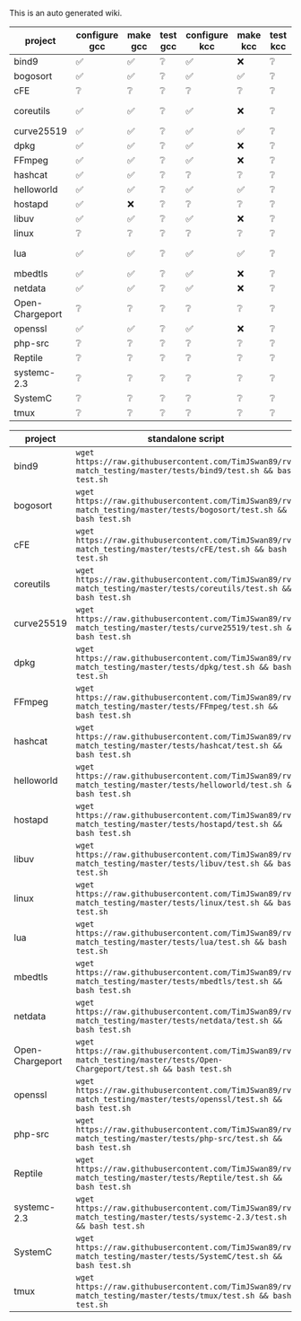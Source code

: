This is an auto generated wiki.
  
| project | configure gcc | make gcc | test gcc | configure kcc | make kcc | test kcc | open issues | closed issues | 
| --- | --- | --- | --- | --- | --- | --- | --- | --- |
| bind9 | :white_check_mark: | :white_check_mark: | :grey_question: | :white_check_mark: | :x: | :grey_question: | [548](https://github.com/runtimeverification/rv-match/issues/548)  |  |
| bogosort | :white_check_mark: | :white_check_mark: | :grey_question: | :white_check_mark: | :white_check_mark: | :grey_question: |  | [583](https://github.com/runtimeverification/rv-match/issues/583)  |
| cFE | :grey_question: | :grey_question: | :grey_question: | :grey_question: | :grey_question: | :grey_question: |  | [125](https://github.com/runtimeverification/rv-match/issues/125)  |
| coreutils | :white_check_mark: | :white_check_mark: | :grey_question: | :white_check_mark: | :x: | :grey_question: | [559](https://github.com/runtimeverification/rv-match/issues/559) [570](https://github.com/runtimeverification/rv-match/issues/570)  | [561](https://github.com/runtimeverification/rv-match/issues/561)  |
| curve25519 | :white_check_mark: | :white_check_mark: | :grey_question: | :white_check_mark: | :white_check_mark: | :grey_question: |  | [590](https://github.com/runtimeverification/rv-match/issues/590)  |
| dpkg | :white_check_mark: | :white_check_mark: | :grey_question: | :white_check_mark: | :x: | :grey_question: | [613](https://github.com/runtimeverification/rv-match/issues/613)  | [594](https://github.com/runtimeverification/rv-match/issues/594)  |
| FFmpeg | :white_check_mark: | :white_check_mark: | :grey_question: | :white_check_mark: | :x: | :grey_question: |  | [541](https://github.com/runtimeverification/rv-match/issues/541)  |
| hashcat | :white_check_mark: | :white_check_mark: | :grey_question: | :grey_question: | :grey_question: | :grey_question: |  | [564](https://github.com/runtimeverification/rv-match/issues/564)  |
| helloworld | :white_check_mark: | :white_check_mark: | :grey_question: | :white_check_mark: | :white_check_mark: | :grey_question: |  |  |
| hostapd | :white_check_mark: | :x: | :grey_question: | :grey_question: | :grey_question: | :grey_question: | [587](https://github.com/runtimeverification/rv-match/issues/587)  |  |
| libuv | :white_check_mark: | :white_check_mark: | :grey_question: | :white_check_mark: | :x: | :grey_question: | [555](https://github.com/runtimeverification/rv-match/issues/555)  |  |
| linux | :grey_question: | :grey_question: | :grey_question: | :grey_question: | :grey_question: | :grey_question: |  | [10](https://github.com/runtimeverification/rv-match/issues/10)  |
| lua | :white_check_mark: | :white_check_mark: | :grey_question: | :white_check_mark: | :white_check_mark: | :grey_question: | [601](https://github.com/runtimeverification/rv-match/issues/601) [600](https://github.com/runtimeverification/rv-match/issues/600)  |  |
| mbedtls | :white_check_mark: | :white_check_mark: | :grey_question: | :white_check_mark: | :x: | :grey_question: | [558](https://github.com/runtimeverification/rv-match/issues/558)  | [550](https://github.com/runtimeverification/rv-match/issues/550)  |
| netdata | :white_check_mark: | :white_check_mark: | :grey_question: | :white_check_mark: | :x: | :grey_question: | [544](https://github.com/runtimeverification/rv-match/issues/544)  |  |
| Open-Chargeport | :grey_question: | :grey_question: | :grey_question: | :grey_question: | :grey_question: | :grey_question: |  |  |
| openssl | :white_check_mark: | :white_check_mark: | :grey_question: | :white_check_mark: | :x: | :grey_question: | [547](https://github.com/runtimeverification/rv-match/issues/547)  |  |
| php-src | :grey_question: | :grey_question: | :grey_question: | :grey_question: | :grey_question: | :grey_question: |  |  |
| Reptile | :grey_question: | :grey_question: | :grey_question: | :grey_question: | :grey_question: | :grey_question: |  | [572](https://github.com/runtimeverification/rv-match/issues/572)  |
| systemc-2.3 | :grey_question: | :grey_question: | :grey_question: | :grey_question: | :grey_question: | :grey_question: |  |  |
| SystemC | :grey_question: | :grey_question: | :grey_question: | :grey_question: | :grey_question: | :grey_question: |  |  |
| tmux | :grey_question: | :grey_question: | :grey_question: | :grey_question: | :grey_question: | :grey_question: | [574](https://github.com/runtimeverification/rv-match/issues/574)  | [552](https://github.com/runtimeverification/rv-match/issues/552)  |
  
| project | standalone script |  
| --- | --- |  
| bind9 | `wget https://raw.githubusercontent.com/TimJSwan89/rv-match_testing/master/tests/bind9/test.sh && bash test.sh` |
| bogosort | `wget https://raw.githubusercontent.com/TimJSwan89/rv-match_testing/master/tests/bogosort/test.sh && bash test.sh` |
| cFE | `wget https://raw.githubusercontent.com/TimJSwan89/rv-match_testing/master/tests/cFE/test.sh && bash test.sh` |
| coreutils | `wget https://raw.githubusercontent.com/TimJSwan89/rv-match_testing/master/tests/coreutils/test.sh && bash test.sh` |
| curve25519 | `wget https://raw.githubusercontent.com/TimJSwan89/rv-match_testing/master/tests/curve25519/test.sh && bash test.sh` |
| dpkg | `wget https://raw.githubusercontent.com/TimJSwan89/rv-match_testing/master/tests/dpkg/test.sh && bash test.sh` |
| FFmpeg | `wget https://raw.githubusercontent.com/TimJSwan89/rv-match_testing/master/tests/FFmpeg/test.sh && bash test.sh` |
| hashcat | `wget https://raw.githubusercontent.com/TimJSwan89/rv-match_testing/master/tests/hashcat/test.sh && bash test.sh` |
| helloworld | `wget https://raw.githubusercontent.com/TimJSwan89/rv-match_testing/master/tests/helloworld/test.sh && bash test.sh` |
| hostapd | `wget https://raw.githubusercontent.com/TimJSwan89/rv-match_testing/master/tests/hostapd/test.sh && bash test.sh` |
| libuv | `wget https://raw.githubusercontent.com/TimJSwan89/rv-match_testing/master/tests/libuv/test.sh && bash test.sh` |
| linux | `wget https://raw.githubusercontent.com/TimJSwan89/rv-match_testing/master/tests/linux/test.sh && bash test.sh` |
| lua | `wget https://raw.githubusercontent.com/TimJSwan89/rv-match_testing/master/tests/lua/test.sh && bash test.sh` |
| mbedtls | `wget https://raw.githubusercontent.com/TimJSwan89/rv-match_testing/master/tests/mbedtls/test.sh && bash test.sh` |
| netdata | `wget https://raw.githubusercontent.com/TimJSwan89/rv-match_testing/master/tests/netdata/test.sh && bash test.sh` |
| Open-Chargeport | `wget https://raw.githubusercontent.com/TimJSwan89/rv-match_testing/master/tests/Open-Chargeport/test.sh && bash test.sh` |
| openssl | `wget https://raw.githubusercontent.com/TimJSwan89/rv-match_testing/master/tests/openssl/test.sh && bash test.sh` |
| php-src | `wget https://raw.githubusercontent.com/TimJSwan89/rv-match_testing/master/tests/php-src/test.sh && bash test.sh` |
| Reptile | `wget https://raw.githubusercontent.com/TimJSwan89/rv-match_testing/master/tests/Reptile/test.sh && bash test.sh` |
| systemc-2.3 | `wget https://raw.githubusercontent.com/TimJSwan89/rv-match_testing/master/tests/systemc-2.3/test.sh && bash test.sh` |
| SystemC | `wget https://raw.githubusercontent.com/TimJSwan89/rv-match_testing/master/tests/SystemC/test.sh && bash test.sh` |
| tmux | `wget https://raw.githubusercontent.com/TimJSwan89/rv-match_testing/master/tests/tmux/test.sh && bash test.sh` |
